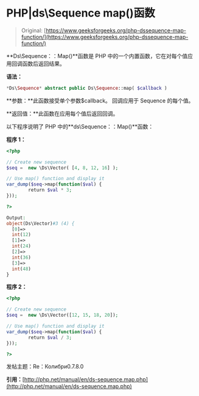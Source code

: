# PHP|ds\Sequence map()函数

> Original: [https://www.geeksforgeeks.org/php-dssequence-map-function/](https://www.geeksforgeeks.org/php-dssequence-map-function/)

**Ds\Sequence：：Map()**函数是 PHP 中的一个内置函数，它在对每个值应用回调函数后返回结果。

**语法：**

```php
*Ds\Sequence* abstract public Ds\Sequence::map( $callback )
```

**参数：**此函数接受单个参数$callback。 回调应用于 Sequence 的每个值。

**返回值：**此函数在应用每个值后返回回调。

以下程序说明了 PHP 中的**ds\Sequence：：Map()**函数：

**程序 1：**

```php
<?php

// Create new sequence
$seq =  new \Ds\Vector( [4, 8, 12, 16] );

// Use map() function and display it
var_dump($seq->map(function($val) { 
        return $val * 3; 
}));

?>
```

```php
Output:
object(Ds\Vector)#3 (4) {
  [0]=>
  int(12)
  [1]=>
  int(24)
  [2]=>
  int(36)
  [3]=>
  int(48)
}
```

**程序 2：**

```php
<?php

// Create new sequence
$seq =  new \Ds\Vector([12, 15, 18, 20]);

// Use map() function and display it 
var_dump($seq->map(function($val) { 
        return $val / 3; 
}));

?>
```

发帖主题：Re：Колибри0.7.8.0

**引用：**[http://php.net/manual/en/ds-sequence.map.php](http://php.net/manual/en/ds-sequence.map.php)